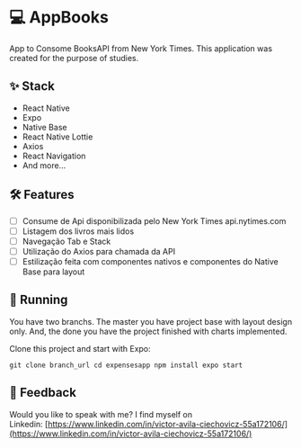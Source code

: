 # ****💻 AppBooks****

App to Consome BooksAPI from New York Times. This application was created for the purpose of studies.

## ****✨ Stack****

- React Native
- Expo
- Native Base
- React Native Lottie
- Axios
- React Navigation
- And more...

## **🛠️ Features**

- [ ]  Consume de Api disponibilizada pelo New York Times api.nytimes.com
- [ ]  Listagem dos livros mais lidos 
- [ ]  Navegação Tab e Stack
- [ ]  Utilização do Axios para chamada da API
- [ ]  Estilização feita com componentes nativos e componentes do Native Base para layout

## 🔧 ****Running****

You have two branchs. The master you have project base with layout design only. And, the done you have the project finished with charts implemented.

Clone this project and start with Expo:

`
  git clone branch_url
  cd expensesapp
  npm install
  expo start
`

## ****📄 Feedback****

Would you like to speak with me? I find myself on Linkedin: [https://www.linkedin.com/in/victor-avila-ciechovicz-55a172106/](https://www.linkedin.com/in/victor-avila-ciechovicz-55a172106/)
